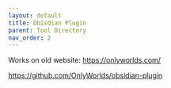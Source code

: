 ```yaml
---
layout: default
title: Obisdian Plugin
parent: Tool Directory
nav_order: 2
---
```


Works on old website: https://onlyworlds.com/


https://github.com/OnlyWorlds/obsidian-plugin